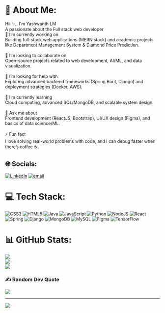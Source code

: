 # 💫 About Me:
Hii  ✨,, I'm Yashwanth LM<br>A passionate about the Full stack web developer<br>🔭 I’m currently working on<br>Building full-stack web applications (MERN stack) and academic projects like Department Management System & Diamond Price Prediction.<br><br>🤝 I’m looking to collaborate on<br>Open-source projects related to web development, AI/ML, and data visualization.<br><br>👐 I’m looking for help with<br>Exploring advanced backend frameworks (Spring Boot, Django) and deployment strategies (Docker, AWS).<br><br>🌱 I’m currently learning<br>Cloud computing, advanced SQL/MongoDB, and scalable system design.<br><br>💬 Ask me about<br>Frontend development (ReactJS, Bootstrap), UI/UX design (Figma), and basics of data science/ML.<br><br>⚡ Fun fact<br>I love solving real-world problems with code, and I can debug faster when there’s coffee ☕.


## 🌐 Socials:
 [![LinkedIn](https://img.shields.io/badge/LinkedIn-%230077B5.svg?logo=linkedin&logoColor=white)](https://www.linkedin.com/in/yashwanth-l-m-0b907027a/) [![email](https://img.shields.io/badge/Email-D14836?logo=gmail&logoColor=white)](mailto:yy548328@gmail.com) 

# 💻 Tech Stack:
![CSS3](https://img.shields.io/badge/css3-%231572B6.svg?style=for-the-badge&logo=css3&logoColor=white) ![HTML5](https://img.shields.io/badge/html5-%23E34F26.svg?style=for-the-badge&logo=html5&logoColor=white) ![Java](https://img.shields.io/badge/java-%23ED8B00.svg?style=for-the-badge&logo=openjdk&logoColor=white) ![JavaScript](https://img.shields.io/badge/javascript-%23323330.svg?style=for-the-badge&logo=javascript&logoColor=%23F7DF1E) ![Python](https://img.shields.io/badge/python-3670A0?style=for-the-badge&logo=python&logoColor=ffdd54) ![NodeJS](https://img.shields.io/badge/node.js-6DA55F?style=for-the-badge&logo=node.js&logoColor=white) ![React](https://img.shields.io/badge/react-%2320232a.svg?style=for-the-badge&logo=react&logoColor=%2361DAFB) ![Spring](https://img.shields.io/badge/spring-%236DB33F.svg?style=for-the-badge&logo=spring&logoColor=white) ![Django](https://img.shields.io/badge/django-%23092E20.svg?style=for-the-badge&logo=django&logoColor=white) ![MongoDB](https://img.shields.io/badge/MongoDB-%234ea94b.svg?style=for-the-badge&logo=mongodb&logoColor=white) ![MySQL](https://img.shields.io/badge/mysql-4479A1.svg?style=for-the-badge&logo=mysql&logoColor=white) ![Figma](https://img.shields.io/badge/figma-%23F24E1E.svg?style=for-the-badge&logo=figma&logoColor=white) ![TensorFlow](https://img.shields.io/badge/TensorFlow-%23FF6F00.svg?style=for-the-badge&logo=TensorFlow&logoColor=white)
# 📊 GitHub Stats:
![](https://github-readme-stats.vercel.app/api?username=yashwnth17&theme=dark&hide_border=false&include_all_commits=true&count_private=true)<br/>
![](https://nirzak-streak-stats.vercel.app/?user=yashwnth17&theme=dark&hide_border=false)<br/>
![](https://github-readme-stats.vercel.app/api/top-langs/?username=yashwnth17&theme=dark&hide_border=false&include_all_commits=true&count_private=true&layout=compact)

### ✍️ Random Dev Quote
![](https://quotes-github-readme.vercel.app/api?type=horizontal&theme=radical)

---
[![](https://visitcount.itsvg.in/api?id=yashwnth17&icon=0&color=0)](https://visitcount.itsvg.in)

<!-- Proudly created with GPRM ( https://gprm.itsvg.in ) -->
